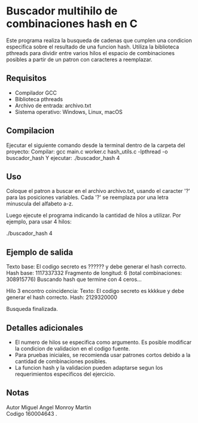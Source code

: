 # Buscador multihilo de combinaciones hash en C

Este programa realiza la busqueda de cadenas que cumplen una condicion especifica sobre el resultado de una funcion hash. Utiliza la biblioteca pthreads para dividir entre varios hilos el espacio de combinaciones posibles a partir de un patron con caracteres a reemplazar.

## Requisitos

- Compilador GCC
- Biblioteca pthreads
- Archivo de entrada: archivo.txt
- Sistema operativo: Windows, Linux, macOS

## Compilacion

Ejecutar el siguiente comando desde la terminal dentro de la carpeta del proyecto:
Compilar:
gcc main.c worker.c hash_utils.c -lpthread -o buscador_hash
Y ejecutar:
./buscador_hash 4

## Uso

Coloque el patron a buscar en el archivo archivo.txt, usando el caracter '?' para las posiciones variables. Cada '?' se reemplaza por una letra minuscula del alfabeto a-z.

Luego ejecute el programa indicando la cantidad de hilos a utilizar. Por ejemplo, para usar 4 hilos:

./buscador_hash 4

## Ejemplo de salida

Texto base: El codigo secreto es ?????? y debe generar el hash correcto.
Hash base: 1117337332
Fragmento de longitud: 6 (total combinaciones: 308915776)
Buscando hash que termine con 4 ceros...

Hilo 3 encontro coincidencia:
    Texto: El codigo secreto es kkkkue y debe generar el hash correcto.
    Hash: 2129320000

Busqueda finalizada.

## Detalles adicionales

- El numero de hilos se especifica como argumento. Es posible modificar la condicion de validacion en el codigo fuente.
- Para pruebas iniciales, se recomienda usar patrones cortos debido a la cantidad de combinaciones posibles.
- La funcion hash y la validacion pueden adaptarse segun los requerimientos especificos del ejercicio.

## Notas
Autor
Miguel Angel Monroy Martin  
Codigo 160004643
.
